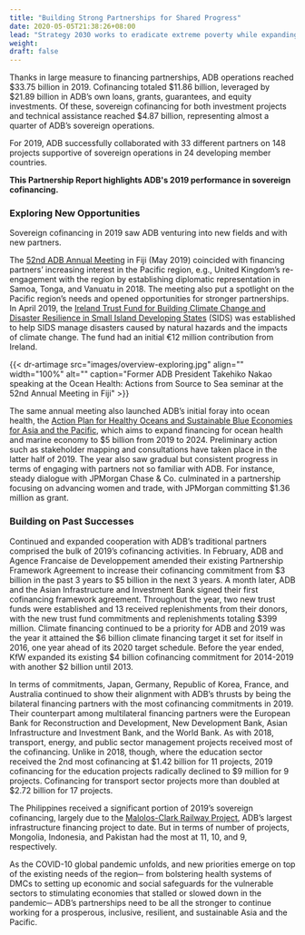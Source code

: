 ```yaml
---
title: "Building Strong Partnerships for Shared Progress"
date: 2020-05-05T21:38:26+08:00
lead: "Strategy 2030 works to eradicate extreme poverty while expanding its vision of a prosperous, inclusive, resilient, and sustainable Asia and the Pacific. Financing partnerships are critical to delivering this vision."
weight: 
draft: false
---
```


Thanks in large measure to financing partnerships, ADB operations reached $33.75 billion in 2019. Cofinancing totaled $11.86 billion, leveraged by $21.89 billion in ADB’s own loans, grants, guarantees, and equity investments. Of these, sovereign cofinancing for both investment projects and technical assistance reached $4.87 billion, representing almost a quarter of ADB’s sovereign operations.

For 2019, ADB successfully collaborated with 33 different partners on 148 projects supportive of sovereign operations in 24 developing member countries.

 **This Partnership Report highlights ADB's 2019 performance in sovereign cofinancing.**

### Exploring New Opportunities

Sovereign cofinancing in 2019 saw ADB venturing into new fields and with new partners.

The [52nd ADB Annual Meeting](https://www.adb.org/annual-meeting/2019/main) in Fiji (May 2019) coincided with financing partners’ increasing interest in the Pacific region, e.g., United Kingdom’s re-engagement with the region by establishing diplomatic representation in Samoa, Tonga, and Vanuatu in 2018. The meeting also put a spotlight on the Pacific region’s needs and opened opportunities for stronger partnerships. In April 2019, the [Ireland Trust Fund for Building Climate Change and Disaster Resilience in Small Island Developing States](https://www.adb.org/site/funds/funds/ireland-trust-fund-climate-change-disaster-resilience-sids) (SIDS) was established to help SIDS manage disasters caused by natural hazards and the impacts of climate change. The fund had an initial €12 million contribution from Ireland.

{{< dr-artimage src="images/overview-exploring.jpg" align="" width="100%" alt="" caption="Former ADB President Takehiko Nakao speaking at the Ocean Health: Actions from Source to Sea seminar at the 52nd Annual Meeting in Fiji" >}}

The same annual meeting also launched ADB’s initial foray into ocean health, the [Action Plan for Healthy Oceans and Sustainable Blue Economies for Asia and the Pacific](https://www.adb.org/news/adb-launches-5-billion-healthy-oceans-action-plan), which aims to expand financing for ocean health and marine economy to $5 billion from 2019 to 2024. Preliminary action such as stakeholder mapping and consultations have taken place in the latter half of 2019. The year also saw gradual but consistent progress in terms of engaging with partners not so familiar with ADB. For instance, steady dialogue with JPMorgan Chase & Co. culminated in a partnership focusing on advancing women and trade, with JPMorgan committing $1.36 million as grant.

### Building on Past Successes

Continued and expanded cooperation with ADB’s traditional partners comprised the bulk of 2019’s cofinancing activities. In February, ADB and Agence Francaise de Developpement amended their existing Partnership Framework Agreement to increase their cofinancing commitment from $3 billion in the past 3 years to $5 billion in the next 3 years. A month later, ADB and the Asian Infrastructure and Investment Bank signed their first cofinancing framework agreement. Throughout the year, two new trust funds were established and 13 received replenishments from their donors, with the new trust fund commitments and replenishments totaling $399 million. Climate financing continued to be a priority for ADB and 2019 was the year it attained the $6 billion climate financing target it set for itself in 2016, one year ahead of its 2020 target schedule. Before the year ended, KfW expanded its existing $4 billion cofinancing commitment for 2014-2019 with another $2 billion until 2013.

In terms of commitments, Japan, Germany, Republic of Korea, France, and Australia continued to show their alignment with ADB’s thrusts by being the bilateral financing partners with the most cofinancing commitments in 2019. Their counterpart among multilateral financing partners were the European Bank for Reconstruction and Development, New Development Bank, Asian Infrastructure and Investment Bank, and the World Bank. As with 2018, transport, energy, and public sector management projects received most of the cofinancing. Unlike in 2018, though, where the education sector received the 2nd most cofinancing at $1.42 billion for 11 projects, 2019 cofinancing for the education projects radically declined to $9 million for 9 projects. Cofinancing for transport sector projects more than doubled at $2.72 billion for 17 projects.

The Philippines received a significant portion of 2019’s sovereign cofinancing, largely due to the [Malolos-Clark Railway Project](https://www.adb.org/projects/52083-001/main#project-pds), ADB’s largest infrastructure financing project to date. But in terms of number of projects, Mongolia, Indonesia, and Pakistan had the most at 11, 10, and 9, respectively.

As the COVID-10 global pandemic unfolds, and new priorities emerge on top of the existing needs of the region─ from bolstering health systems of DMCs to setting up economic and social safeguards for the vulnerable sectors to stimulating economies that stalled or slowed down in the pandemic─ ADB’s partnerships need to be all the stronger to continue working for a prosperous, inclusive, resilient, and sustainable Asia and the Pacific.